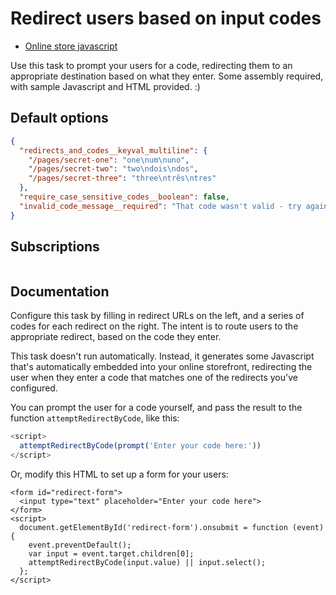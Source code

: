 # Redirect users based on input codes

* [Online store javascript](./online_store_javascript.js.liquid)

Use this task to prompt your users for a code, redirecting them to an appropriate destination based on what they enter. Some assembly required, with sample Javascript and HTML provided. :)

## Default options

```json
{
  "redirects_and_codes__keyval_multiline": {
    "/pages/secret-one": "one\num\nuno",
    "/pages/secret-two": "two\ndois\ndos",
    "/pages/secret-three": "three\ntrês\ntres"
  },
  "require_case_sensitive_codes__boolean": false,
  "invalid_code_message__required": "That code wasn't valid - try again."
}
```

## Subscriptions

```liquid

```

## Documentation

Configure this task by filling in redirect URLs on the left, and a series of codes for each redirect on the right. The intent is to route users to the appropriate redirect, based on the code they enter.

This task doesn't run automatically. Instead, it generates some Javascript that's automatically embedded into your online storefront, redirecting the user when they enter a code that matches one of the redirects you've configured.

You can prompt the user for a code yourself, and pass the result to the function `attemptRedirectByCode`, like this:

```js
<script>
  attemptRedirectByCode(prompt('Enter your code here:'))
</script>
```

Or, modify this HTML to set up a form for your users:

```
<form id="redirect-form">
  <input type="text" placeholder="Enter your code here">
</form>
<script>
  document.getElementById('redirect-form').onsubmit = function (event) {
    event.preventDefault();
    var input = event.target.children[0];
    attemptRedirectByCode(input.value) || input.select();
  };
</script>
```